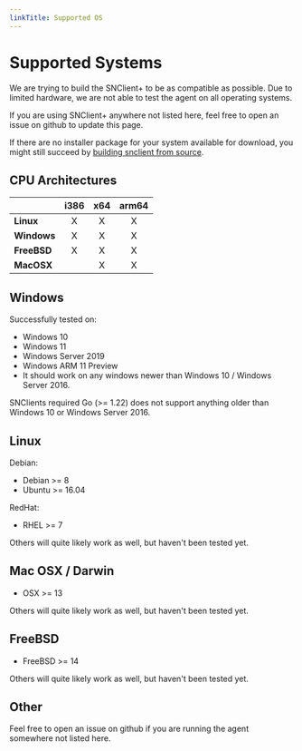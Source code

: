 ```yaml
---
linkTitle: Supported OS
---
```


# Supported Systems

We are trying to build the SNClient+ to be as compatible as possible. Due to
limited hardware, we are not able to test the agent on all operating systems.

If you are using SNClient+ anywhere not listed here, feel free to open an issue
on github to update this page.

If there are no installer package for your system available for download, you might still succeed
by [building snclient from source](../build).

## CPU Architectures

|             | i386 | x64 | arm64     |
|-------------|:----:|:---:|:---------:|
| **Linux**   |   X  |  X  |   X       |
| **Windows** |   X  |  X  |   X       |
| **FreeBSD** |   X  |  X  |   X       |
| **MacOSX**  |      |  X  |   X       |

## Windows

Successfully tested on:

- Windows 10
- Windows 11
- Windows Server 2019
- Windows ARM 11 Preview
- It should work on any windows newer than Windows 10 / Windows Server 2016.

SNClients required Go (>= 1.22) does not support anything older than Windows 10 or Windows Server 2016.

## Linux

Debian:

- Debian >= 8
- Ubuntu >= 16.04

RedHat:

- RHEL >= 7

Others will quite likely work as well, but haven't been tested yet.

## Mac OSX / Darwin

- OSX >= 13

Others will quite likely work as well, but haven't been tested yet.

## FreeBSD

- FreeBSD >= 14

Others will quite likely work as well, but haven't been tested yet.

## Other

Feel free to open an issue on github if you are running the agent somewhere not
listed here.
